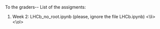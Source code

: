 To the graders-- List of the assigments:
<ol>
<li>Week 2: LHCb_no_root.ipynb (please, ignore the file LHCb.ipynb) <\li>
<\ol>

